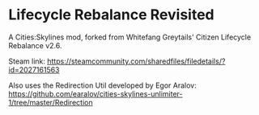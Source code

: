 # Lifecycle Rebalance Revisited

A Cities:Skylines mod, forked from Whitefang Greytails' Citizen Lifecycle Rebalance v2.6.

Steam link: https://steamcommunity.com/sharedfiles/filedetails/?id=2027161563

Also uses the Redirection Util developed by Egor Aralov: https://github.com/earalov/cities-skylines-unlimiter-1/tree/master/Redirection
